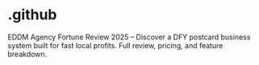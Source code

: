 # .github
EDDM Agency Fortune Review 2025 – Discover a DFY postcard business system built for fast local profits. Full review, pricing, and feature breakdown.
